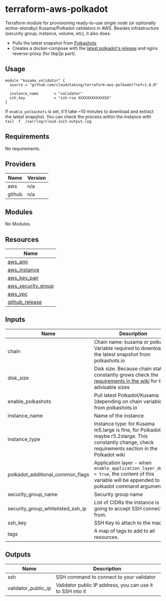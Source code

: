 # terraform-aws-polkadot

Terraform module for provisioning ready-to-use _single node_ (or optionally _active-standby_) Kusama/Polkadot validators in AWS. Besides infrastructure (security group, instance, volume, etc), it also does:

- Pulls the latest snapshot from [Polkashots](https://polkashots.io)
- Creates a docker-compose with the [latest polkadot's release](https://github.com/paritytech/polkadot/releases) and nginx reverse-proxy (for libp2p port).

## Usage

```hcl
module "kusama_validator" {
  source = "github.com/cloudstaking/terraform-aws-polkadot?ref=1.0.0"

  instance_name       = "validator"
  ssh_key             = "ssh-rsa XXXXXXXXXXXXXX"
}
```

If `enable_polkashots` is set, it'll take ~10 minutes to download and extract the latest snapshot. You can check the process within the instance with `tail -f  /var/log/cloud-init-output.log`

<!-- BEGINNING OF PRE-COMMIT-TERRAFORM DOCS HOOK -->
## Requirements

No requirements.

## Providers

| Name | Version |
|------|---------|
| aws | n/a |
| github | n/a |

## Modules

No Modules.

## Resources

| Name |
|------|
| [aws_ami](https://registry.terraform.io/providers/hashicorp/aws/latest/docs/data-sources/ami) |
| [aws_instance](https://registry.terraform.io/providers/hashicorp/aws/latest/docs/resources/instance) |
| [aws_key_pair](https://registry.terraform.io/providers/hashicorp/aws/latest/docs/resources/key_pair) |
| [aws_security_group](https://registry.terraform.io/providers/hashicorp/aws/latest/docs/resources/security_group) |
| [aws_vpc](https://registry.terraform.io/providers/hashicorp/aws/latest/docs/data-sources/vpc) |
| [github_release](https://registry.terraform.io/providers/integrations/github/latest/docs/data-sources/release) |

## Inputs

| Name | Description | Type | Default | Required |
|------|-------------|------|---------|:--------:|
| chain | Chain name: kusama or polkadot. Variable required to download the latest snapshot from polkashots.io | `string` | `"kusama"` | no |
| disk\_size | Disk size. Because chain state constantly grows check the [requirements in the wiki](https://guide.kusama.network/docs/en/mirror-maintain-guides-how-to-validate-kusama) for the advisable sizes | `number` | `200` | no |
| enable\_polkashots | Pull latest Polkadot/Kusama (depending on chain variable) from polkashots.io | `bool` | `true` | no |
| instance\_name | Name of the instance | `string` | `"validator"` | no |
| instance\_type | Instance type: for Kusama m5.large is fine, for Polkadot maybe r5.2xlarge. This constantly change, check requirements section in the Polkadot wiki | `string` | `"m5.large"` | no |
| polkadot\_additional\_common\_flags | Application layer - when `enable_application_layer_docker = true`, the content of this variable will be appended to the polkadot command arguments | `string` | `""` | no |
| security\_group\_name | Security group name | `string` | `""` | no |
| security\_group\_whitelisted\_ssh\_ip | List of CIDRs the instance is going to accept SSH connections from. | `string` | `"0.0.0.0/0"` | no |
| ssh\_key | SSH Key to attach to the machine | `any` | n/a | yes |
| tags | A map of tags to add to all resources. | `map(string)` | `{}` | no |

## Outputs

| Name | Description |
|------|-------------|
| ssh | SSH command to connect to your validator |
| validator\_public\_ip | Validator public IP address, you can use it to SSH into it |
<!-- END OF PRE-COMMIT-TERRAFORM DOCS HOOK -->
